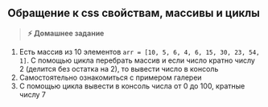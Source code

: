 
## Обращение к css свойствам, массивы и циклы

> **⚡️ Домашнее задание**

1. Есть массив из 10 элементов `arr = [10, 5, 6, 4, 6, 15, 30, 23, 54, 1]`. С помощью цикла перебрать массив и если число кратно числу 2 (делится без остатка на 2), то вывести число в консоль
2. Самостоятельно ознакомиться с примером галереи
3. С помощью цикла вывести в консоль числа от 0 до 100, кратные числу 7
